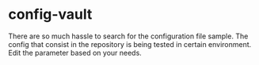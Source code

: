 # config-vault
There are so much hassle to search for the configuration file sample.
The config that consist in the repository is being tested in certain environment.
Edit the parameter based on your needs.
